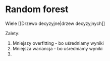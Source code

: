 # Random forest

Wiele [[Drzewo decyzyjne|drzew decyzyjnych]]

Zalety:
1. Mniejszy overfitting - bo uśredniamy wyniki
2. Mniejsza wariancja - bo uśredniamy wyniki
3. 